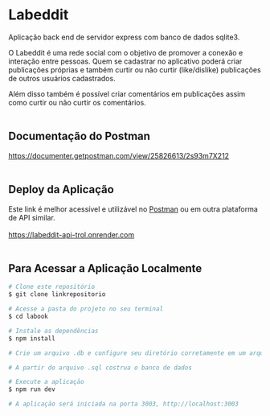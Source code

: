 # Labeddit

Aplicação back end de servidor express com banco de dados sqlite3.

O Labeddit é uma rede social com o objetivo de promover a conexão e interação entre pessoas. Quem se cadastrar no aplicativo poderá criar publicações próprias e também curtir ou não curtir (like/dislike) publicações de outros usuários cadastrados.

Além disso também é possível criar comentários em publicações assim como curtir ou não curtir os comentários.<br><br>

## Documentação do Postman
https://documenter.getpostman.com/view/25826613/2s93m7X212
<br><br>

## Deploy da Aplicação
Este link é melhor acessível e utilizável no [Postman](https://www.postman.com/) ou em outra plataforma de API similar.<br><br>
https://labeddit-api-trol.onrender.com
<br><br>

## Para Acessar a Aplicação Localmente
```bash
# Clone este repositório
$ git clone linkrepositorio

# Acesse a pasta do projeto no seu terminal
$ cd labook

# Instale as dependências
$ npm install

# Crie um arquivo .db e configure seu diretório corretamente em um arquivo .env conforme o exemplo contido no .env.example

# A partir do arquivo .sql costrua o banco de dados

# Execute a aplicaçāo
$ npm run dev

# A aplicaçāo será iniciada na porta 3003, http://localhost:3003
```

